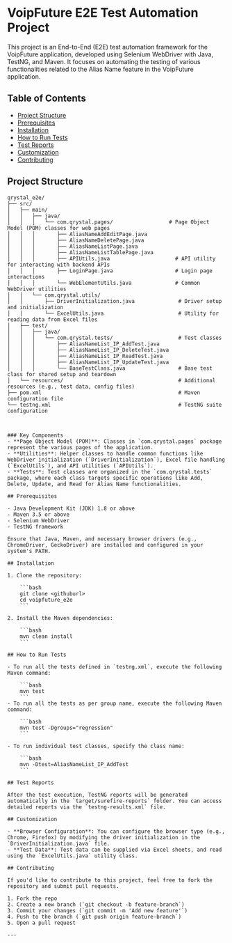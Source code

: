 # VoipFuture E2E Test Automation Project

This project is an End-to-End (E2E) test automation framework for the VoipFuture application, developed using Selenium WebDriver with Java, TestNG, and Maven. It focuses on automating the testing of various functionalities related to the Alias Name feature in the VoipFuture application.

## Table of Contents
- [Project Structure](#project-structure)
- [Prerequisites](#prerequisites)
- [Installation](#installation)
- [How to Run Tests](#how-to-run-tests)
- [Test Reports](#test-reports)
- [Customization](#customization)
- [Contributing](#contributing)


## Project Structure

```plaintext
qrystal_e2e/
├── src/
│   ├── main/
│   │   ├── java/
│   │   │   └── com.qrystal.pages/                  # Page Object Model (POM) classes for web pages
│   │   │       ├── AliasNameAddEditPage.java
│   │   │       ├── AliasNameDeletePage.java
│   │   │       ├── AliasNameListPage.java
│   │   │       ├── AliasNameListTablePage.java
│   │   │       ├── APIUtils.java                     # API utility for interacting with backend APIs
│   │   │       ├── LoginPage.java                    # Login page interactions
│   │   │       └── WebElementUtils.java              # Common WebDriver utilities
│   │   └── com.qrystal.utils/
│   │       ├── DriverInitialization.java              # Driver setup and initialization
│   │       └── ExcelUtils.java                        # Utility for reading data from Excel files
│   ├── test/
│   │   ├── java/
│   │   │   └── com.qrystal.tests/                     # Test classes
│   │   │       ├── AliasNameList_IP_AddTest.java
│   │   │       ├── AliasNameList_IP_DeleteTest.java
│   │   │       ├── AliasNameList_IP_ReadTest.java
│   │   │       ├── AliasNameList_IP_UpdateTest.java
│   │   │       └── BaseTestClass.java                 # Base test class for shared setup and teardown
│   └── resources/                                     # Additional resources (e.g., test data, config files)
├── pom.xml                                            # Maven configuration file
└── testng.xml                                         # TestNG suite configuration



### Key Components
- **Page Object Model (POM)**: Classes in `com.qrystal.pages` package represent the various pages of the application.
- **Utilities**: Helper classes to handle common functions like WebDriver initialization (`DriverInitialization`), Excel file handling (`ExcelUtils`), and API utilities (`APIUtils`).
- **Tests**: Test classes are organized in the `com.qrystal.tests` package, where each class targets specific operations like Add, Delete, Update, and Read for Alias Name functionalities.

## Prerequisites

- Java Development Kit (JDK) 1.8 or above
- Maven 3.5 or above
- Selenium WebDriver
- TestNG framework

Ensure that Java, Maven, and necessary browser drivers (e.g., ChromeDriver, GeckoDriver) are installed and configured in your system's PATH.

## Installation

1. Clone the repository:

    ```bash
    git clone <githuburl>
    cd voipfuture_e2e
    ```

2. Install the Maven dependencies:

    ```bash
    mvn clean install
    ```

## How to Run Tests

- To run all the tests defined in `testng.xml`, execute the following Maven command:

    ```bash
    mvn test
    ```
- To run all the tests as per group name, execute the following Maven command:

    ```bash
    mvn test -Dgroups="regression"
    ```

- To run individual test classes, specify the class name:

    ```bash
    mvn -Dtest=AliasNameList_IP_AddTest
    ```

## Test Reports

After the test execution, TestNG reports will be generated automatically in the `target/surefire-reports` folder. You can access detailed reports via the `testng-results.xml` file.

## Customization

- **Browser Configuration**: You can configure the browser type (e.g., Chrome, Firefox) by modifying the driver initialization in the `DriverInitialization.java` file.
- **Test Data**: Test data can be supplied via Excel sheets, and read using the `ExcelUtils.java` utility class.

## Contributing

If you'd like to contribute to this project, feel free to fork the repository and submit pull requests.

1. Fork the repo
2. Create a new branch (`git checkout -b feature-branch`)
3. Commit your changes (`git commit -m 'Add new feature'`)
4. Push to the branch (`git push origin feature-branch`)
5. Open a pull request

---

